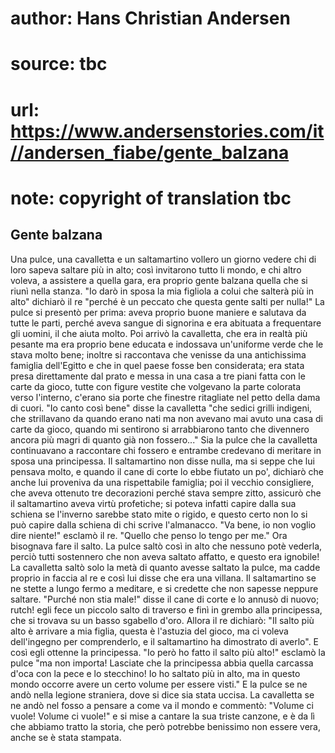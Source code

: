# author: Hans Christian Andersen
# source: tbc
# url: https://www.andersenstories.com/it//andersen_fiabe/gente_balzana
# note: copyright of translation tbc

## Gente balzana 

Una pulce, una cavalletta e un saltamartino vollero un giorno vedere chi
di loro sapeva saltare più in alto; così invitarono tutto li mondo, e
chi altro voleva, a assistere a quella gara, era proprio gente balzana
quella che si riunì nella stanza.
"Io darò in sposa la mia figliola a colui che salterà più in alto"
dichiarò il re "perché è un peccato che questa gente salti per
nulla!"
La pulce si presentò per prima: aveva proprio buone maniere e salutava
da tutte le parti, perché aveva sangue di signorina e era abituata a
frequentare gli uomini, il che aiuta molto.
Poi arrivò la cavalletta, che era in realtà più pesante ma era proprio
bene educata e indossava un'uniforme verde che le stava molto bene;
inoltre si raccontava che venisse da una antichissima famiglia
dell'Egitto e che in quel paese fosse ben considerata; era stata presa
direttamente dal prato e messa in una casa a tre piani fatta con le
carte da gioco, tutte con figure vestite che volgevano la parte colorata
verso l'interno, c'erano sia porte che finestre ritagliate nel petto
della dama di cuori. "Io canto così bene" disse la cavalletta "che
sedici grilli indigeni, che strillavano da quando erano nati ma non
avevano mai avuto una casa di carte da gioco, quando mi sentirono si
arrabbiarono tanto che divennero ancora più magri di quanto già non
fossero..."
Sia la pulce che la cavalletta continuavano a raccontare chi fossero e
entrambe credevano di meritare in sposa una principessa.
Il saltamartino non disse nulla, ma si seppe che lui pensava molto, e
quando il cane di corte lo ebbe fiutato un po', dichiarò che anche lui
proveniva da una rispettabile famiglia; poi il vecchio consigliere, che
aveva ottenuto tre decorazioni perché stava sempre zitto, assicurò che
il saltamartino aveva virtù profetiche; si poteva infatti capire dalla
sua schiena se l'inverno sarebbe stato mite o rigido, e questo certo
non lo si può capire dalla schiena di chi scrive l'almanacco.
"Va bene, io non voglio dire niente!" esclamò il re. "Quello che
penso lo tengo per me."
Ora bisognava fare il salto. La pulce saltò così in alto che nessuno
potè vederla, perciò tutti sostennero che non aveva saltato affatto, e
questo era ignobile!
La cavalletta saltò solo la metà di quanto avesse saltato la pulce, ma
cadde proprio in faccia al re e così lui disse che era una villana.
Il saltamartino se ne stette a lungo fermo a meditare, e si credette che
non sapesse neppure saltare.
"Purché non stia male!" disse il cane di corte e lo annusò di nuovo;
rutch! egli fece un piccolo salto di traverso e finì in grembo alla
principessa, che si trovava su un basso sgabello d'oro.
Allora il re dichiarò: "Il salto più alto è arrivare a mia figlia,
questa è l'astuzia del gioco, ma ci voleva dell'ingegno per
comprenderlo, e il saltamartino ha dimostrato di averlo".
E così egli ottenne la principessa.
"Io però ho fatto il salto più alto!" esclamò la pulce "ma non
importa! Lasciate che la principessa abbia quella carcassa d'oca con la
pece e lo stecchino! Io ho saltato più in alto, ma in questo mondo
occorre avere un certo volume per essere visti."
E la pulce se ne andò nella legione straniera, dove si dice sia stata
uccisa.
La cavalletta se ne andò nel fosso a pensare a come va il mondo e
commentò: "Volume ci vuole! Volume ci vuole!" e si mise a cantare la
sua triste canzone, e è da lì che abbiamo tratto la storia, che però
potrebbe benissimo non essere vera, anche se è stata stampata.
